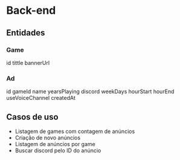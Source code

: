 # Back-end

## Entidades

### Game

id
tittle
bannerUrl

### Ad

id
gameId
name
yearsPlaying
discord
weekDays
hourStart
hourEnd
useVoiceChannel
createdAt



## Casos de uso

- Listagem de games com contagem de anúncios 
- Criação de novo anúncios
- Listagem de anúncios por game
- Buscar discord pelo ID do anúncio
